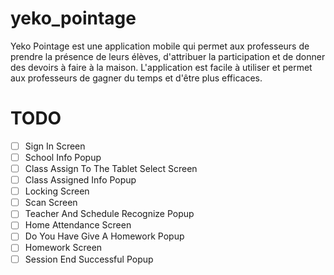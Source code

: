 # yeko_pointage

Yeko Pointage est une application mobile qui permet aux professeurs de prendre la présence de leurs élèves, d'attribuer la participation et de donner des devoirs à faire à la maison. L'application est facile à utiliser et permet aux professeurs de gagner du temps et d'être plus efficaces.

# TODO
  - [ ] Sign In Screen
  - [ ] School Info Popup
  - [ ] Class Assign To The Tablet Select Screen
  - [ ] Class Assigned Info Popup
  - [ ] Locking Screen
  - [ ] Scan Screen
  - [ ] Teacher And Schedule Recognize Popup
  - [ ] Home Attendance Screen
  - [ ] Do You Have Give A Homework Popup
  - [ ] Homework Screen
  - [ ] Session End Successful Popup
